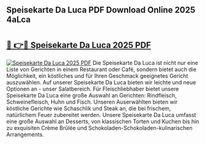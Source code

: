 ## Speisekarte Da Luca PDF Download Online 2025 4aLca

# <h2><a href="http://gccceg.nevu.top/?p=Speisekarte+Da+Luca">🔗 👉🔴 Speisekarte Da Luca 2025 PDF</a></h2>

[![Speisekarte Da Luca 2025 PDF](https://i.imgur.com/dBaPXMq.png)](http://gccceg.nevu.top/?p=Speisekarte+Da+Luca)
Die Speisekarte Da Luca ist nicht nur eine Liste von Gerichten in einem Restaurant oder Café, sondern bietet auch die Möglichkeit, ein köstliches und für Ihren Geschmack geeignetes Gericht auszuwählen. Auf unserer Speisekarte Da Luca bieten wir leichte und neue Optionen an - unser Salatbereich. Für Fleischliebhaber bietet unsere Speisekarte Da Luca eine große Auswahl an Gerichten: Rindfleisch, Schweinefleisch, Huhn und Fisch. Unseren Auserwählten bieten wir köstliche Gerichte wie Schaschlik und Steak an, die bei frischem, natürlichem Feuer zubereitet werden. Unsere Speisekarte Da Luca umfasst eine große Auswahl an Desserts, von klassischen Torten und Kuchen bis hin zu exquisiten Crème Brûlée und Schokoladen-Schokoladen-kulinarischen Arrangements.
